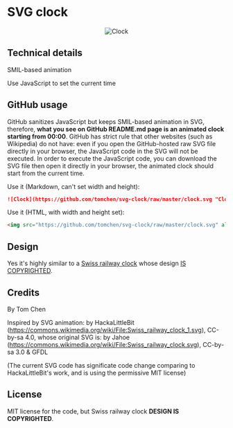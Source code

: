# SVG clock

<p align="center">
<img src="https://github.com/tomchen/svg-clock/raw/master/clock.svg" alt="Clock" title="Clock">
</p>

## Technical details

SMIL-based animation

Use JavaScript to set the current time

## GitHub usage

GitHub sanitizes JavaScript but keeps SMIL-based animation in SVG, therefore, **what you see on GitHub README.md page is an animated clock starting from 00:00**. GitHub has strict rule that other websites (such as Wikipedia) do not have: even if you open the GitHub-hosted raw SVG file directly in your browser, the JavaScript code in the SVG will not be executed. In order to execute the JavaScript code, you can download the SVG file then open it directly in your browser, the animated clock should start from the current time.

Use it (Markdown, can't set width and height):

```markdown
![Clock](https://github.com/tomchen/svg-clock/raw/master/clock.svg "Clock")
```

Use it (HTML, with width and height set):

```html
<img src="https://github.com/tomchen/svg-clock/raw/master/clock.svg" alt="Clock" title="Clock" height="200px" width="200px">
```

## Design

Yes it's highly similar to a [Swiss railway clock](https://en.wikipedia.org/wiki/Swiss_railway_clock) whose design [IS COPYRIGHTED](https://www.businessinsider.fr/us/apple-paid-21-million-for-swiss-railways-clock-2012-11).

## Credits

By Tom Chen

Inspired by SVG animation: by HackaLittleBit (https://commons.wikimedia.org/wiki/File:Swiss_railway_clock_1.svg), CC-by-sa 4.0, whose original SVG is: by Jahoe (https://commons.wikimedia.org/wiki/File:Swiss_railway_clock.svg), CC-by-sa 3.0 & GFDL

(The current SVG code has significate code change comparing to HackaLittleBit's work, and is using the permissive MIT license)

## License

MIT license for the code, but Swiss railway clock **DESIGN IS COPYRIGHTED**.
